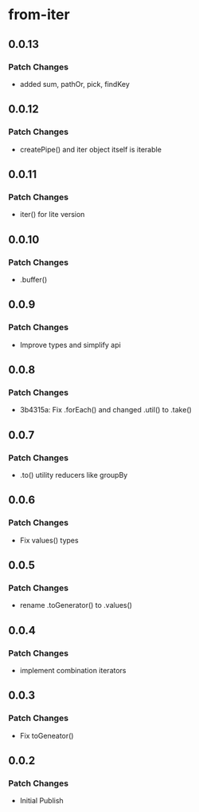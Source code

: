 # from-iter

## 0.0.13

### Patch Changes

- added sum, pathOr, pick, findKey

## 0.0.12

### Patch Changes

- createPipe() and iter object itself is iterable

## 0.0.11

### Patch Changes

- iter() for lite version

## 0.0.10

### Patch Changes

- .buffer()

## 0.0.9

### Patch Changes

- Improve types and simplify api

## 0.0.8

### Patch Changes

- 3b4315a: Fix .forEach() and changed .util() to .take()

## 0.0.7

### Patch Changes

- .to() utility reducers like groupBy

## 0.0.6

### Patch Changes

- Fix values() types

## 0.0.5

### Patch Changes

- rename .toGenerator() to .values()

## 0.0.4

### Patch Changes

- implement combination iterators

## 0.0.3

### Patch Changes

- Fix toGeneator()

## 0.0.2

### Patch Changes

- Initial Publish
